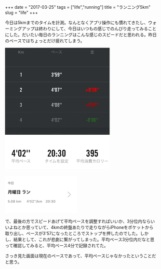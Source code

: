 +++
date = "2017-03-25"
tags = ["life","running"]
title = "ランニング5km"
slug = "life"
+++

今日は5kmまでのタイムを計測。なんとなくアプリ操作にも慣れてきたし、ウォーミングアップは終わりにして、今日はいつもの感じでのんびり走ってみることにした。だいたい毎日のランニングはこんな感じのスピードだと思われる。昨日のペースではちょっとだけ疲れてしまう。

![](https://raw.githubusercontent.com/syui/img/master/old/nike_running_20170320_01.png)

![](https://raw.githubusercontent.com/syui/img/master/old/nike_running_20170320_02.png)

で、最後の方でスピードあげて平均ペースを調整すればいいか、3分位内ならいいよねとか思っていて、4kmの終盤あたりで走りながらiPhoneをポケットから取り出し、ペースが3'57になったところでストップを押したのでした。しかし、結果として、これが悲劇に繋がってしまった。平均ペース3分位内だなと思って確認してみると、平均ペース4分で記録されてた。

さっき見た画面は現在のペースであって、平均ペースじゃなかったということだと思う。

